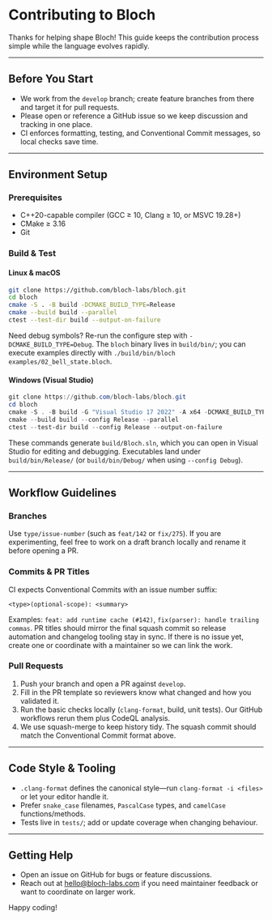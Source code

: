 # Contributing to Bloch

Thanks for helping shape Bloch! This guide keeps the contribution process simple while the language evolves rapidly.

---

## Before You Start
- We work from the `develop` branch; create feature branches from there and target it for pull requests.
- Please open or reference a GitHub issue so we keep discussion and tracking in one place.
- CI enforces formatting, testing, and Conventional Commit messages, so local checks save time.

---

## Environment Setup

### Prerequisites
- C++20-capable compiler (GCC ≥ 10, Clang ≥ 10, or MSVC 19.28+)
- CMake ≥ 3.16
- Git

### Build & Test

#### Linux & macOS
```bash
git clone https://github.com/bloch-labs/bloch.git
cd bloch
cmake -S . -B build -DCMAKE_BUILD_TYPE=Release
cmake --build build --parallel
ctest --test-dir build --output-on-failure
```

Need debug symbols? Re-run the configure step with `-DCMAKE_BUILD_TYPE=Debug`. The `bloch` binary lives in `build/bin/`; you can execute examples directly with `./build/bin/bloch examples/02_bell_state.bloch`.

#### Windows (Visual Studio)
```powershell
git clone https://github.com/bloch-labs/bloch.git
cd bloch
cmake -S . -B build -G "Visual Studio 17 2022" -A x64 -DCMAKE_BUILD_TYPE=Release
cmake --build build --config Release --parallel
ctest --test-dir build --config Release --output-on-failure
```

These commands generate `build/Bloch.sln`, which you can open in Visual Studio for editing and debugging. Executables land under `build/bin/Release/` (or `build/bin/Debug/` when using `--config Debug`).

---

## Workflow Guidelines

### Branches
Use `type/issue-number` (such as `feat/142` or `fix/275`). If you are experimenting, feel free to work on a draft branch locally and rename it before opening a PR.

### Commits & PR Titles
CI expects Conventional Commits with an issue number suffix:

```
<type>(optional-scope): <summary>
```

Examples: `feat: add runtime cache (#142)`, `fix(parser): handle trailing commas`. PR titles should mirror the final squash commit so release automation and changelog tooling stay in sync. If there is no issue yet, create one or coordinate with a maintainer so we can link the work.

### Pull Requests
1. Push your branch and open a PR against `develop`.
2. Fill in the PR template so reviewers know what changed and how you validated it.
3. Run the basic checks locally (`clang-format`, build, unit tests). Our GitHub workflows rerun them plus CodeQL analysis.
4. We use squash-merge to keep history tidy. The squash commit should match the Conventional Commit format above.

---

## Code Style & Tooling
- `.clang-format` defines the canonical style—run `clang-format -i <files>` or let your editor handle it.
- Prefer `snake_case` filenames, `PascalCase` types, and `camelCase` functions/methods.
- Tests live in `tests/`; add or update coverage when changing behaviour.

---

## Getting Help
- Open an issue on GitHub for bugs or feature discussions.
- Reach out at [hello@bloch-labs.com](mailto:hello@bloch-labs.com) if you need maintainer feedback or want to coordinate on larger work.

Happy coding!
